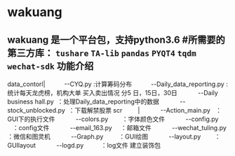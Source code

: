 wakuang
=======
wakuang 是一个平台包，支持python3.6
#所需要的第三方库：
`tushare`
`TA-lib`
`pandas`
`PYQT4`
`tqdm`
`wechat-sdk`
功能介绍
--------
  data_contorl|
            --CYQ.py :计算筹码分布
            --Daily_data_reporting.py :统计每天龙虎榜，机构大单 买入卖出情况 分5 日，15日，30日
            --Daily business hall.py  ：处理Daily_data_reporting中的数据
            --stock_unblocked.py  ：下载解禁股票
  scr         |
            --Action_main.py   ：GUI下的执行文件
            --colors.py        ：字体颜色文件
            --config.py        ：config文件
            --email_163.py     ：邮箱文件
            --wechat_tuling.py ：微信和图灵机
            --Graph.py         ：GUI绘图
            --layout.py        ：GUIlayout
            --logd.py          ：log文件 建立装饰包
            
